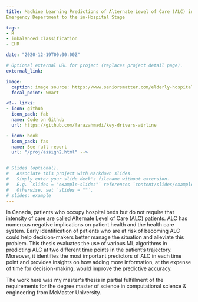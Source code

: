 ```yaml
---
title: Machine Learning Predictions of Alternate Level of Care (ALC) in Canada: From
Emergency Department to the in-Hospital Stage

tags:
- R
- imbalanced classification
- EHR

date: "2020-12-19T00:00:00Z"

# Optional external URL for project (replaces project detail page).
external_link: 

image:
  caption: image source: https://www.seniorsmatter.com/elderly-hospitalization/2492138/
  focal_point: Smart

<!-- links:
- icon: github
  icon_pack: fab
  name: Code on Github
  url: https://github.com/farazahmadi/key-drivers-airline

- icon: book
  icon_pack: fas
  name: See full report
  url: "/proj/assign2.html" -->


# Slides (optional).
#   Associate this project with Markdown slides.
#   Simply enter your slide deck's filename without extension.
#   E.g. `slides = "example-slides"` references `content/slides/example-slides.md`.
#   Otherwise, set `slides = ""`. 
# slides: example
---
```


In Canada, patients who occupy hospital beds but do not require that intensity of care are called Alternate Level of Care (ALC) patients. ALC has numerous negative implications on patient health and the health care system. Early identification of patients who are at risk of becoming ALC could help decision-makers better manage the situation and alleviate this problem. This thesis evaluates the use of various ML algorithms in predicting ALC at two different time points in the patient’s trajectory. Moreover, it identifies the most important predictors of ALC in each time point and provides insights on how adding more information, at the expense of time for decision-making, would improve the predictive accuracy. 


The work here was my master's thesis in partial fulfillment of the requirements for the degree master of science in computational science & engineering from McMaster University.
